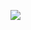 [![](https://www.herokucdn.com/deploy/button.png)](https://heroku.com/deploy?template=https://github.com/mgfrfexd/lihtyhd.git)
